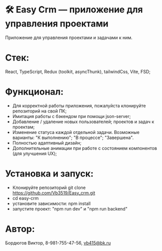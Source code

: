 # 🛠 Easy Crm — приложение для управления проектами

Приложение для управления проектами и задачами к ним.

# Стек:

React, TypeScript, Redux (toolkit, asyncThunk), tailwindCss, Vite, FSD;

# Функционал:

- Для корректной работы приложения, пожалуйста клонируйте репозиторий на свой ПК;
- Имитация работы с бэкендом при помощи json-server;
- Добавление / удаление новых пользователей; проектов и задач к проектам;
- Изменение статуса каждой отдельной задачи. Возможные варианты: "К выполнению"; "В процессе"; "Завершена".
- Полностью адаптивный дизайн;
- Дополнительные анимации при работе с состоянием компонентов (для улучшения UX);

# Установка и запуск:

- Клонируйте репозиторий git clone https://github.com/Vb3519/Easy_crm.git
- cd easy-crm
- установите зависимости: npm install
- запустите проект: "npm run dev" и "npm run backend"

# Автор:

Бордюгов Виктор, 8-981-755-47-56, vb415@bk.ru
